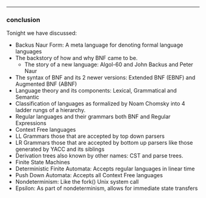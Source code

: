 ---
### conclusion

Tonight we have discussed:

- Backus Naur Form: A meta language for denoting formal language languages
- The backstory of how and why BNF came to be.
  * The story of a new language: Algol-60 and John Backus and Peter Naur
- The syntax of BNF and its 2 newer versions: Extended BNF (EBNF) and Augmented BNF (ABNF)
- Language theory and its components: Lexical, Grammatical and Semantic
-  Classification of languages  as formalized by Noam Chomsky into 4 ladder rungs of a hierarchy.
- Regular languages and their grammars both BNF and Regular Expressions
- Context Free languages
- LL Grammars those that are accepted by top down parsers
- LR Grammars those that are accepted by bottom up parsers like those generated by YACC and its siblings
- Derivation trees also known by other names: CST and parse trees.
- Finite State Machines
- Deterministic Finite Automata: Accepts regular languages in linear time
- Push Down Automata: Accepts all Context Free languages
- Nondeterminism: Like the fork() Unix system call
- Epsilon: As part of nondeterminism, allows for immediate state transfers

